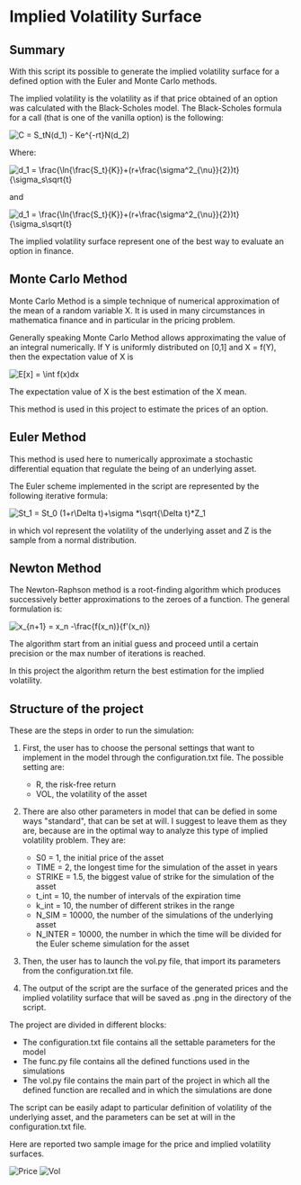 # Implied Volatility Surface

## Summary
With this script its possible to generate the implied volatility surface for a defined option with the Euler and Monte Carlo methods.

The implied volatility is the volatility as if that price obtained of an option was calculated with the Black-Scholes model.
The Black-Scholes formula for a call (that is one of the vanilla option) is the following:

<img src="https://latex.codecogs.com/png.image?\dpi{110}&space;C&space;=&space;S_tN(d_1)&space;-&space;Ke^{-rt}N(d_2)" title="C = S_tN(d_1) - Ke^{-rt}N(d_2)" />

Where:

<img src="https://latex.codecogs.com/png.image?\dpi{110}&space;d_1&space;=&space;\frac{\ln{\frac{S_t}{K}}&plus;(r&plus;\frac{\sigma^2_{\nu}}{2})t}{\sigma_s\sqrt{t}" title="d_1 = \frac{\ln{\frac{S_t}{K}}+(r+\frac{\sigma^2_{\nu}}{2})t}{\sigma_s\sqrt{t}" />

and

<img src="https://latex.codecogs.com/png.image?\dpi{110}&space;d_1&space;=&space;\frac{\ln{\frac{S_t}{K}}&plus;(r&plus;\frac{\sigma^2_{\nu}}{2})t}{\sigma_s\sqrt{t}" title="d_1 = \frac{\ln{\frac{S_t}{K}}+(r+\frac{\sigma^2_{\nu}}{2})t}{\sigma_s\sqrt{t}" />

The implied volatility surface represent one of the best way to evaluate an option in finance.

## Monte Carlo Method
Monte Carlo Method is a simple technique of numerical approximation of the mean of a random variable X. It is used in many circumstances in mathematica finance and in particular in the pricing problem.

Generally speaking Monte Carlo Method allows approximating the value of an integral numerically. If Y is uniformly distributed on [0,1] and X = f(Y), then the expectation value of X is

<img src="https://latex.codecogs.com/png.image?\dpi{110}&space;E[x]&space;=&space;\int&space;f(x)dx" title="E[x] = \int f(x)dx" />

The expectation value of X is the best estimation of the X mean.

This method is used in this project to estimate the prices of an option.

## Euler Method
This method is used here to numerically approximate a stochastic differential equation that regulate the being of an underlying asset.

The Euler scheme implemented in the script are represented by the following iterative formula:

<img src="https://latex.codecogs.com/png.image?\dpi{110}&space;St_1&space;=&space;St_0&space;(1&plus;r\Delta&space;t)&plus;\sigma&space;*\sqrt{\Delta&space;t}*Z_1" title="St_1 = St_0 (1+r\Delta t)+\sigma *\sqrt{\Delta t}*Z_1" />

in which vol represent the volatility of the underlying asset and Z is the sample from a normal distribution.

## Newton Method

The Newton-Raphson method is a root-finding algorithm which produces successively better approximations to the zeroes of a function.
The general formulation is:

<img src="https://latex.codecogs.com/png.image?\dpi{110}&space;x_{n&plus;1}&space;=&space;x_n&space;-\frac{f(x_n)}{f'(x_n)}" title="x_{n+1} = x_n -\frac{f(x_n)}{f'(x_n)}" />

The algorithm start from an initial guess and proceed until a certain precision or the max number of iterations is reached.

In this project the algorithm return the best estimation for the implied volatility.

## Structure of the project
These are the steps in order to run the simulation:

1. First, the user has to choose the personal settings that want to implement in the model through the configuration.txt file. The possible setting are:
     - R, the risk-free return
     - VOL, the volatility of the asset

2. There are also other parameters in model that can be defied in some ways "standard", that can be set at will. I suggest to leave them as they are, because are in the optimal way to analyze this type of implied volatility problem. They are:
     - S0 = 1, the initial price of the asset
     - TIME = 2, the longest time for the simulation of the asset in years
     - STRIKE = 1.5, the biggest value of strike for the simulation of the asset
     - t_int = 10, the number of intervals of the expiration time
     - k_int = 10, the number of different strikes in the range  
     - N_SIM = 10000, the number of the simulations of the underlying asset
     - N_INTER = 10000, the number in which the time will be divided for the Euler scheme simulation for the asset

3. Then, the user has to launch the vol.py file, that import its parameters from the configuration.txt file.

4. The output of the script are the surface of the generated prices and the implied volatility surface that will be saved as .png in the directory of the script.


The project are divided in different blocks:
- The configuration.txt file contains all the settable parameters for the model
- The func.py file contains all the defined functions used in the simulations
- The vol.py file contains the main part of the project in which all the defined function are recalled and in which the simulations are done

The script can be easily adapt to particular definition of volatility of the underlying asset, and the parameters can be set at will in the configuration.txt file.

Here are reported two sample image for the price and implied volatility surfaces.

![Price](https://user-images.githubusercontent.com/79851638/150512253-9290aa0c-680a-4824-888c-92f5361bf8e5.png)
![Vol](https://user-images.githubusercontent.com/79851638/150512261-33bc6a25-1a81-49e8-8972-0bddfd6177d4.png)
